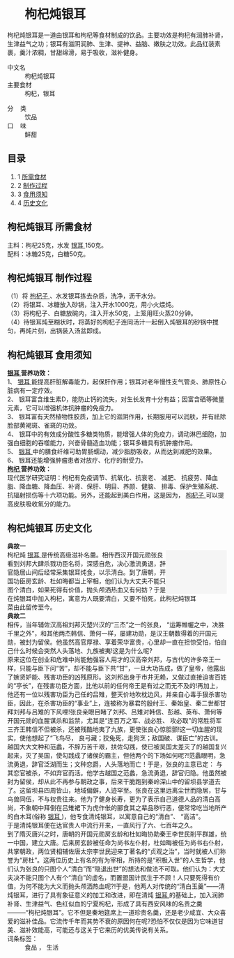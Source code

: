 <div class="main-content">
 <div class="top-tool">
 </div>
 <div style="width:0;height:0;clear:both">
 </div>
 <dl class="lemmaWgt-lemmaTitle lemmaWgt-lemmaTitle-">
  <dd class="lemmaWgt-lemmaTitle-title">
   <h1>
    枸杞炖银耳
   </h1>
   <a class="edit-lemma cmn-btn-hover-blue cmn-btn-28 j-edit-link" href="javascript:;">
   </a>
   <a class="lock-lemma" href="javascript:;" nslog-type="10003105" target="_blank" title="锁定">
   </a>
   <a class="lemma-discussion cmn-btn-hover-blue cmn-btn-28 j-discussion-link" href="/planet/talk?lemmaId=2131977" nslog-type="90000102" target="_blank">
   </a>
  </dd>
 </dl>
 <div class="promotion-declaration">
 </div>
 <div class="lemma-summary" label-module="lemmaSummary">
  <div class="para" label-module="para">
   枸杞炖银耳是一道由银耳和枸杞等食材制成的饮品。主要功效是枸杞有润肺补肾，生津益气之功；银耳有滋阴润肺、生津、提神、益脑、嫩肤之功效。此品红装素裹，羹汁浓稠，甘甜绵滑，易于吸收，滋补健身。
  </div>
 </div>
 <div class="configModuleBanner">
 </div>
 <div class="basic-info cmn-clearfix">
  <dl class="basicInfo-block basicInfo-left">
   <dt class="basicInfo-item name">
    中文名
   </dt>
   <dd class="basicInfo-item value">
    枸杞炖银耳
   </dd>
   <dt class="basicInfo-item name">
    主要食材
   </dt>
   <dd class="basicInfo-item value">
    枸杞，银耳
   </dd>
  </dl>
  <dl class="basicInfo-block basicInfo-right">
   <dt class="basicInfo-item name">
    分    类
   </dt>
   <dd class="basicInfo-item value">
    饮品
   </dd>
   <dt class="basicInfo-item name">
    口    味
   </dt>
   <dd class="basicInfo-item value">
    鲜甜
   </dd>
  </dl>
 </div>
 <div class="lemmaWgt-lemmaCatalog">
  <div class="lemma-catalog">
   <h2 class="block-title">
    目录
   </h2>
   <div class="catalog-list column-1">
    <ol>
     <li class="level1">
      <span class="index">
       1
      </span>
      <span class="text">
       <a href="#1">
        所需食材
       </a>
      </span>
     </li>
     <li class="level1">
      <span class="index">
       2
      </span>
      <span class="text">
       <a href="#2">
        制作过程
       </a>
      </span>
     </li>
     <li class="level1">
      <span class="index">
       3
      </span>
      <span class="text">
       <a href="#3">
        食用须知
       </a>
      </span>
     </li>
     <li class="level1">
      <span class="index">
       4
      </span>
      <span class="text">
       <a href="#4">
        历史文化
       </a>
      </span>
     </li>
    </ol>
   </div>
  </div>
 </div>
 <div class="anchor-list">
  <a class="lemma-anchor para-title" name="1">
  </a>
  <a class="lemma-anchor" name="sub118144_1">
  </a>
  <a class="lemma-anchor" name="所需食材">
  </a>
 </div>
 <div class="para-title level-2" label-module="para-title">
  <h2 class="title-text">
   <span class="title-prefix">
    枸杞炖银耳
   </span>
   所需食材
  </h2>
  <a class="edit-icon j-edit-link" data-edit-dl="1" href="javascript:;">
  </a>
 </div>
 <div class="para" label-module="para">
  主料：枸杞25克，水发
  <a href="/item/%E9%93%B6%E8%80%B3" target="_blank">
   银耳
  </a>
  150克。
 </div>
 <div class="para" label-module="para">
  配料：冰糖25克，白糖50克。
 </div>
 <div class="anchor-list">
  <a class="lemma-anchor para-title" name="2">
  </a>
  <a class="lemma-anchor" name="sub118144_2">
  </a>
  <a class="lemma-anchor" name="制作过程">
  </a>
 </div>
 <div class="para-title level-2" label-module="para-title">
  <h2 class="title-text">
   <span class="title-prefix">
    枸杞炖银耳
   </span>
   制作过程
  </h2>
  <a class="edit-icon j-edit-link" data-edit-dl="2" href="javascript:;">
  </a>
 </div>
 <div class="para" label-module="para">
  （1）将
  <a href="/item/%E6%9E%B8%E6%9D%9E%E5%AD%90" target="_blank">
   枸杞子
  </a>
  、水发银耳拣去杂质，洗净，沥干水分。
 </div>
 <div class="para" label-module="para">
  （2）将银耳、冰糖放入砂锅，注入开水1000克，用小火煨炖。
 </div>
 <div class="para" label-module="para">
  （3）将枸杞子、白糖放碗内，注入开水50克，上笼用旺火蒸20分钟。
 </div>
 <div class="para" label-module="para">
  （4）待银耳炖至糊状时，将蒸好的枸杞子连同汤汁一起倒入炖银耳的砂锅中搅匀，再炖片刻，出锅装入汤盆即成。
 </div>
 <div class="anchor-list">
  <a class="lemma-anchor para-title" name="3">
  </a>
  <a class="lemma-anchor" name="sub118144_3">
  </a>
  <a class="lemma-anchor" name="食用须知">
  </a>
 </div>
 <div class="para-title level-2" label-module="para-title">
  <h2 class="title-text">
   <span class="title-prefix">
    枸杞炖银耳
   </span>
   食用须知
  </h2>
  <a class="edit-icon j-edit-link" data-edit-dl="3" href="javascript:;">
  </a>
 </div>
 <div class="para" label-module="para">
  <a href="/item/%E9%93%B6%E8%80%B3" target="_blank">
   <b>
    银耳
   </b>
  </a>
  <b>
   营养功效：
  </b>
 </div>
 <div class="para" label-module="para">
  1、
  <a href="/item/%E9%93%B6%E8%80%B3" target="_blank">
   银耳
  </a>
  能提高肝脏解毒能力，起保肝作用；银耳对老年慢性支气管炎、肺原性心脏病有一定疗效。
 </div>
 <div class="para" label-module="para">
  2、 银耳富含维生素D，能防止钙的流失，对生长发育十分有益；因富含硒等微量元素，它可以增强机体抗肿瘤的免疫力。
 </div>
 <div class="para" label-module="para">
  3、 银耳富有天然植物性胶质，加上它的滋阴作用，长期服用可以润肤，并有祛除脸部黄褐斑、雀斑的功效。
 </div>
 <div class="para" label-module="para">
  4、 银耳中的有效成分酸性多糖类物质，能增强人体的免疫力，调动淋巴细胞，加强白细胞的吞噬能力，兴奋骨髓造血功能；银耳多糖具有抗肿瘤作用。
 </div>
 <div class="para" label-module="para">
  5、
  <a href="/item/%E9%93%B6%E8%80%B3" target="_blank">
   银耳
  </a>
  中的膳食纤维可助胃肠蠕动，减少脂肪吸收，从而达到减肥的效果。
 </div>
 <div class="para" label-module="para">
  6、 银耳还能增强肿瘤患者对放疗、化疗的耐受力。
 </div>
 <div class="para" label-module="para">
  <a href="/item/%E6%9E%B8%E6%9D%9E" target="_blank">
   <b>
    枸杞
   </b>
  </a>
  <b>
   营养功效：
  </b>
 </div>
 <div class="para" label-module="para">
  现代医学研究证明：枸杞有免疫调节、抗氧化、抗衰老、 减肥、 抗疲劳、降血脂、降血糖、降血压、补肾、保肝、明目、养颜、健脑、 排毒、保护生殖系统、抗辐射损伤等十六项功能。另外，还能起到美白作用，这是因为，
  <a href="/item/%E6%9E%B8%E6%9D%9E%E5%AD%90" target="_blank">
   枸杞子
  </a>
  可以提高皮肤吸收氧分的能力。
 </div>
 <div class="anchor-list">
  <a class="lemma-anchor para-title" name="4">
  </a>
  <a class="lemma-anchor" name="sub118144_4">
  </a>
  <a class="lemma-anchor" name="历史文化">
  </a>
 </div>
 <div class="para-title level-2" label-module="para-title">
  <h2 class="title-text">
   <span class="title-prefix">
    枸杞炖银耳
   </span>
   历史文化
  </h2>
  <a class="edit-icon j-edit-link" data-edit-dl="4" href="javascript:;">
  </a>
 </div>
 <div class="para" label-module="para">
  <b>
   典故一
  </b>
 </div>
 <div class="para" label-module="para">
  <div class="lemma-picture text-pic layout-right" style="width:140px; float: right;">
   <a class="image-link" href="/pic/%E6%9E%B8%E6%9D%9E%E7%82%96%E9%93%B6%E8%80%B3/2131977/0/4651a712a77986ddc3fd78bd?fr=lemma&amp;ct=single" nslog-type="9317" style="width:140px;height:100px;" target="_blank" title="枸杞炖银耳">
    <img alt="枸杞炖银耳" class="lazy-img" data-src="https://gss3.bdstatic.com/7Po3dSag_xI4khGkpoWK1HF6hhy/baike/s%3D220/sign=40abfc2b9b504fc2a65fb707d5dce7f0/a71ea8d3fd1f4134f88f755d251f95cad1c85e5c.jpg" src="data:image/png;base64,iVBORw0KGgoAAAANSUhEUgAAAAEAAAABCAMAAAAoyzS7AAAAGXRFWHRTb2Z0d2FyZQBBZG9iZSBJbWFnZVJlYWR5ccllPAAAAAZQTFRF9fX1AAAA0VQI3QAAAAxJREFUeNpiYAAIMAAAAgABT21Z4QAAAABJRU5ErkJggg==" style="width:140px;height:100px;"/>
   </a>
   <span class="description">
    枸杞炖银耳
   </span>
  </div>
  枸杞炖
  <a href="/item/%E9%93%B6%E8%80%B3" target="_blank">
   银耳
  </a>
  是传统高级滋补名羹。相传西汉开国元勋张良看到刘邦大肆杀戮功臣名将，深感自危，决心激流勇退，辞官隐居山间后经常采集银耳炖食，以示清白。到了唐朝，开国功臣房玄龄、杜如晦都当上宰相，他们认为大丈夫不能只图个清白，如果死得有价值，抛头颅洒热血又有何妨？于是在炖银耳中加入枸杞，寓意为人既要清白，又要不怕死，此菜由此留传至今。
 </div>
 <div class="para" label-module="para">
  <b>
   典故二
  </b>
 </div>
 <div class="para" label-module="para">
  相传，当年辅佐汉高祖刘邦灭楚兴汉的“三杰”之一的张良， “运筹帷幄之中，决胜千里之外”，和其他两杰韩信、萧何一样，屡建功勋，是汉王朝数得着的开国元勋，被封为留侯。他虽然高官厚禄、享着荣华富贵，心里却一直在担惊受怕，怕自己什么时候会突然人头落地、九族被夷!这是为什么呢?
 </div>
 <div class="para" label-module="para">
  原来这位在创业和危难中尚能勉强容人用才的汉高帝刘邦，与古代的许多帝王一样，只能与臣下问“苦”，却不能与臣下共“甘”，一旦大功告成，做了皇帝，他露出了嫉贤妒能、残害功臣的凶残原形。这刘邦出身于市井无赖，又做过直接迫害百姓的“亭长”，在残害功臣方面，比他以前的任何帝王是有过之而无不及的!再加上，他还有一位以残害功臣为己任的吕雉，整天价地吹枕边风，并亲自心毒手狠杀害功臣，因此，在杀害功臣的“事业”上，连被称为暴君的殷纣王、秦始皇、秦二世都甘拜刘邦与吕雉的下风哩!张良亲眼目睹了刘邦、吕雉对韩信、彭越、英布、萧何等开国元勋的血腥谋杀和监禁，尤其是“连百万之军、战必胜、 攻必取"的常胜将军三齐王韩信不但被杀，还被残酷地夷了九族，更使张良心惊胆颤!这一切血腥的现实，使他想起了“飞鸟尽， 良弓藏；狡兔死，走狗烹；敌国破、谋臣亡”的古训。越国大大文种和范蠡，不辞万苦千艰，扶佐勾践，使已被吴国太差灭了的越国复兴起来，灭了吴国，使勾践成了诸侯的霸主，但他两个的下场如何呢?!范蠡眼明，急流勇退，辞官泛湖而生；文种恋爵，人头落地而亡！于是，张良的主意已定： 与其恋官被杀，不如弃官而活。他学古越国之范蠡，急流勇退，辞官归隐。他虽然被封为留侯，却从此不再参与朝政之事，后来干脆跑到秦岭深山中的留坝县学道去了。这留坝县四周皆山，地域偏僻，人迹罕至。张良在这里远离尘世而隐居，甘与鸟兽同伍，不与权贵往来。他为了健身长寿，更为了表示自己道德人品的清白高尚，不象朝中拜倒在吕雉裙下为虎作伥的郦食其之辈品秽行恶，便常常吃当地所产的白木耳(俗称
  <a href="/item/%E9%93%B6%E8%80%B3" target="_blank">
   银耳
  </a>
  )，他专食清炖银耳，以寓意自己的“清白”、 “高洁”。
 </div>
 <div class="para" label-module="para">
  于是清炖银耳便在达官贵人中流行开来，一直风行了六、七百年之久。
 </div>
 <div class="para" label-module="para">
  到了隋灭唐兴之时，唐朝的开国元勋房玄龄和杜如晦协助秦王李世民削平群雄，统一中国，建立大唐。后来房玄龄被任命为尚书左仆射，杜如晦被任为尚书右仆射，共掌朝政，两位贤相辅佐唐太宗李世民迎来丁著名的“贞观之治”，当时就被人们称誉为“房杜”。这两位历史上有名的有为宰相，所持的是“积极入世”的人生哲学，他们认为张良的只图个人“清白”而“隐退出世”的想法和做法不可取。他们认为：大丈夫决不能只图个人有个“清白”的虚名，而置盟国计民生于不顾！人只要死得有价值，为何不能为大义而抛头颅洒热血呢?!于是，他两人对传统的“清白玉羹”——清炖银耳，进行了具有象征意义的加工和改进，即在清炖
  <a href="/item/%E9%93%B6%E8%80%B3" target="_blank">
   银耳
  </a>
  的基础上，加入润肺补肾、生津益气、色红似血的宁夏枸杞，形成了具有西安风味的名贵之羹———“枸杞炖银耳”。它不但是秦地筵席上一道珍贵名羹，还是老少咸宜、大众喜爱的滋补佳品。它流传千年而其势不衰的原因何在呢?恐怕不仅仅是因为它味道甘美、滋补效能高，可能还与这关于它来历的优美传说有关系。
 </div>
 <div id="open-tag">
  <div class="open-tag-title">
   词条标签：
  </div>
  <dd id="open-tag-item">
   <span class="taglist">
    食品
   </span>
   ，
   <span class="taglist">
    生活
   </span>
  </dd>
  <div class="open-tag-collapse" id="open-tag-collapse">
  </div>
 </div>
 <div class="clear">
 </div>
</div>
